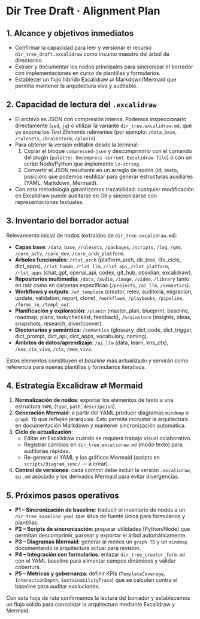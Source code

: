 # Dir Tree Draft · Alignment Plan

## 1. Alcance y objetivos inmediatos
- Confirmar la capacidad para leer y versionar el recurso `dir_tree_draft.excalidraw` como insumo maestro del árbol de directorios.
- Extraer y documentar los nodos principales para sincronizar el borrador con implementaciones en curso de plantillas y formularios.
- Establecer un flujo híbrido Excalidraw ⇄ Markdown/Mermaid que permita mantener la arquitectura viva y auditable.

## 2. Capacidad de lectura del `.excalidraw`
- El archivo es JSON con compresión interna. Podemos inspeccionarlo directamente (`sed`, `jq`) o utilizar la variante `dir_tree.excalidraw.md`, que ya expone los *Text Elements* relevantes (por ejemplo: `/data_base`, `/rulesets`, `/brainstorm`, `/planin`).
- Para obtener la versión editable desde la terminal:
  1. Copiar el bloque `compressed-json` y descomprimirlo con el comando del plugin (`palette: Decompress current Excalidraw file`) o con un script Node/Python que implemente `lz-string`.
  2. Convertir el JSON resultante en un arreglo de nodos (id, texto, posición) que podemos reutilizar para generar estructuras auxiliares (YAML, Markdown, Mermaid).
- Con esta metodología garantizamos trazabilidad: cualquier modificación en Excalidraw puede auditarse en Git y sincronizarse con representaciones textuales.

## 3. Inventario del borrador actual
Relevamiento inicial de nodos (extraídos de `dir_tree.excalidraw.md`):
- **Capas base**: `/data_base`, `/rulesets`, `/packages`, `/scripts`, `/log`, `/qms`, `/core_actv`, `/core_dev`, `/core_arch_platform`.
- **Árboles funcionales**: `/rlst_arch` (platform_arch, dir_tree, life_cicle, dict_apps), `/rlst_human`, `/rlst_llm`, `/rlst_api`, `/rlst_platform`, `/rlst_apps` (chat_gpt, openai_api, codex, git_hub, obsidian, excalidraw).
- **Repositorios multimedia**: `/docs`, `/audio`, `/image`, `/video`, `/library` tanto en raíz como en carpetas específicas (`/projects`, `/ai_llm`, `/semantics`).
- **Workflows y outputs**: `/wf_template` (creator, relev, auditoria, migracion, update, validation, report, clone), `/workflows`, `/playbooks`, `/pipeline`, `/forms_in`, `/templ_out`.
- **Planificación y exploración**: `/planin` (master_plan, blueprint, baseline, roadmap, plans, task/checklist, feedback), `/brainstorm` (insights, ideas, snapshots, research, diver/conver).
- **Diccionarios y semántica**: `/semantics` (glossary, dict_code, dict_trigger, dict_prompt, dict_api, dict_apps, vocabulary, naming).
- **Ámbitos de datos/aprendizaje**: `/ai_llm` (data, learn, kns_ctx), `/kns_ctx_vivo`, `/ctx`, `/mem_viva`.

Estos elementos constituyen el *baseline* más actualizado y servirán como referencia para nuevas plantillas y formularios iterativos.

## 4. Estrategia Excalidraw ⇄ Mermaid
1. **Normalización de nodos**: exportar los elementos de texto a una estructura `YAML` (`type`, `path`, `descripcion`).
2. **Generación Mermaid**: a partir del YAML producir diagramas `mindmap` o `graph TD` que reflejen jerarquías. Esto permite incrustar la arquitectura en documentación Markdown y mantener sincronización automática.
3. **Ciclo de actualización**:
   - Editar en Excalidraw cuando se requiera trabajo visual colaborativo.
   - Registrar cambios en `dir_tree.excalidraw.md` (modo texto) para auditorías rápidas.
   - Re-generar el YAML y los gráficos Mermaid (scripts en `scripts/diagram_sync/` — a crear).
4. **Control de versiones**: cada commit debe incluir la versión `.excalidraw`, su `.md` asociado y los derivados Mermaid para evitar divergencias.

## 5. Próximos pasos operativos
- **P1 – Sincronización de baseline**: traducir el inventario de nodos a un `dir_tree_baseline.yaml` que sirva de fuente única para formularios y plantillas.
- **P2 – Scripts de sincronización**: preparar utilidades (Python/Node) que permitan descomprimir, parsear y exportar el árbol automáticamente.
- **P3 – Diagramas Mermaid**: generar al menos un `graph TD` y un `mindmap` documentando la arquitectura actual para revisión.
- **P4 – Integración con formularios**: enlazar `dir_tree_creator_form.md` con el YAML baseline para alimentar campos dinámicos y validar cobertura.
- **P5 – Métricas y gobernanza**: definir KPIs (`TemplateCoverage`, `InteractionDepth`, `SustainabilityTrace`) que se calculen contra el baseline para auditar evoluciones.

Con esta hoja de ruta confirmamos la lectura del borrador y establecemos un flujo sólido para consolidar la arquitectura mediante Excalidraw y Mermaid.
